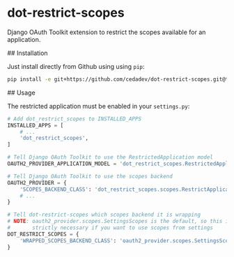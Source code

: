 # dot-restrict-scopes

Django OAuth Toolkit extension to restrict the scopes available for an application.

## Installation

Just install directly from Github using using `pip`:

```bash
pip install -e git+https://github.com/cedadev/dot-restrict-scopes.git@tag_branch_or_commit_hash#egg=dot_restrict_scopes
```

## Usage

The restricted application must be enabled in your `settings.py`:

```python
# Add dot_restrict_scopes to INSTALLED_APPS
INSTALLED_APPS = [
    # ...
    'dot_restrict_scopes',
]

# Tell Django OAuth Toolkit to use the RestrictedApplication model
OAUTH2_PROVIDER_APPLICATION_MODEL = 'dot_restrict_scopes.RestrictedApplication'

# Tell Django OAuth Toolkit to use the scopes backend
OAUTH2_PROVIDER = {
    'SCOPES_BACKEND_CLASS': 'dot_restrict_scopes.scopes.RestrictApplicationScopes',
    # ...
}

# Tell dot-restrict-scopes which scopes backend it is wrapping
# NOTE: oauth2_provider.scopes.SettingsScopes is the default, so this is not
#       strictly necessary if you want to use scopes from settings
DOT_RESTRICT_SCOPES = {
    'WRAPPED_SCOPES_BACKEND_CLASS': 'oauth2_provider.scopes.SettingsScopes',
}
```
